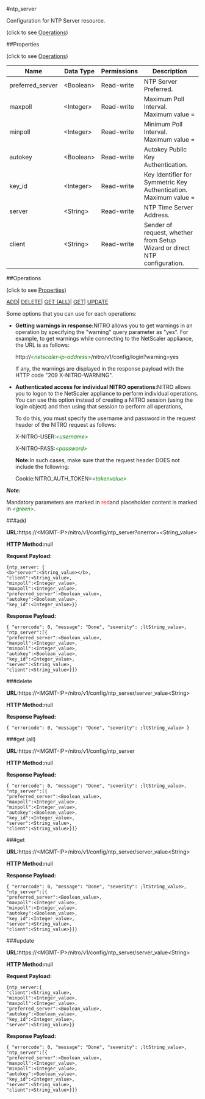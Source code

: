 #ntp_server



Configuration for NTP Server resource.

<span>(click to see [Operations](#operations))</span>



##Properties 

<span>(click to see [Operations](#operations))</span>





<table><thead><tr><th>Name</th><th>Data Type</th><th>Permissions</th><th>Description</th></tr></thead><tbody><tr><td>preferred_server</td><td>&lt;Boolean></td><td>Read-write</td><td>NTP Server Preferred.</td></tr><tr><td>maxpoll</td><td>&lt;Integer></td><td>Read-write</td><td>Maximum Poll Interval.<br>Maximum value =</td></tr><tr><td>minpoll</td><td>&lt;Integer></td><td>Read-write</td><td>Minimum Poll Interval.<br>Maximum value =</td></tr><tr><td>autokey</td><td>&lt;Boolean></td><td>Read-write</td><td>Autokey Public Key Authentication.</td></tr><tr><td>key_id</td><td>&lt;Integer></td><td>Read-write</td><td>Key Identifier for Symmetric Key Authentication.<br>Maximum value =</td></tr><tr><td>server</td><td>&lt;String></td><td>Read-write</td><td>NTP Time Server Address.</td></tr><tr><td>client</td><td>&lt;String></td><td>Read-write</td><td>Sender of request, whether from Setup Wizard or direct NTP configuration.</td></tr></tbody></table>

##Operations 

<span>(click to see [Properties](#properties))</span>





[ADD](#add)| [DELETE](#delete)| [GET (ALL)](#get-all)| [GET](#get)| [UPDATE](#update)





Some options that you can use for each operations:

<ul><li><p><b>Getting warnings in response:</b>NITRO allows you to get warnings in an operation by specifying the "warning" query parameter as "yes". For example, to get warnings while connecting to the NetScaler appliance, the URL is as follows:</p><p>http://<span style="color:green;font-style:italic;">&lt;netscaler-ip-address&gt;</span>/nitro/v1/config/login?warning=yes</p><p>If any, the warnings are displayed in the response payload with the HTTP code "209 X-NITRO-WARNING".</p></li><li><p><b>Authenticated access for individual NITRO operations:</b>NITRO allows you to logon to the NetScaler appliance to perform individual operations. You can use this option instead of creating a NITRO session (using the login object) and then using that session to perform all operations,</p><p>To do this, you must specify the username and password in the request header of the NITRO request as follows:</p><p>X-NITRO-USER:<span style="color:green;font-style:italic;">&lt;username&gt;</span></p><p>X-NITRO-PASS:<span style="color:green;font-style:italic;">&lt;password&gt;</span></p><p><b>Note:</b>In such cases, make sure that the request header DOES not include the following:</p><p>Cookie:NITRO_AUTH_TOKEN=<span style="color:green;font-style:italic;">&lt;tokenvalue&gt;</span></p></li></ul>







***Note:*** 

Mandatory parameters are marked in <span style="color:#FF0000;">red</span>and placeholder content is marked in <span style="color:green;font-style:italic">&lt;green&gt;</span>.



###add







<b>URL:</b>https://&lt;MGMT-IP&gt;/nitro/v1/config/ntp_server?onerror=&lt;String_value&gt;

<b>HTTP Method:</b>null

<b>Request Payload: </b>
```
{ntp_server: {
<b>"server":<String_value></b>,
"client":<String_value>,
"minpoll":<Integer_value>,
"maxpoll":<Integer_value>,
"preferred_server":<Boolean_value>,
"autokey":<Boolean_value>,
"key_id":<Integer_value>}}
```

<b>Response Payload: </b>
```
{ "errorcode": 0, "message": "Done", "severity": ;ltString_value>, "ntp_server":[{
"preferred_server":<Boolean_value>,
"maxpoll":<Integer_value>,
"minpoll":<Integer_value>,
"autokey":<Boolean_value>,
"key_id":<Integer_value>,
"server":<String_value>,
"client":<String_value>}]}
```







###delete







<b>URL:</b>https://&lt;MGMT-IP&gt;/nitro/v1/config/ntp_server/server_value&lt;String&gt;

<b>HTTP Method:</b>null

<b>Response Payload: </b>
```
{ "errorcode": 0, "message": "Done", "severity": ;ltString_value> }
```







###get (all)







<b>URL:</b>https://&lt;MGMT-IP&gt;/nitro/v1/config/ntp_server

<b>HTTP Method:</b>null

<b>Response Payload: </b>
```
{ "errorcode": 0, "message": "Done", "severity": ;ltString_value>, "ntp_server":[{
"preferred_server":<Boolean_value>,
"maxpoll":<Integer_value>,
"minpoll":<Integer_value>,
"autokey":<Boolean_value>,
"key_id":<Integer_value>,
"server":<String_value>,
"client":<String_value>}]}
```







###get







<b>URL:</b>https://&lt;MGMT-IP&gt;/nitro/v1/config/ntp_server/server_value&lt;String&gt;

<b>HTTP Method:</b>null

<b>Response Payload: </b>
```
{ "errorcode": 0, "message": "Done", "severity": ;ltString_value>, "ntp_server":[{
"preferred_server":<Boolean_value>,
"maxpoll":<Integer_value>,
"minpoll":<Integer_value>,
"autokey":<Boolean_value>,
"key_id":<Integer_value>,
"server":<String_value>,
"client":<String_value>}]}
```







###update







<b>URL:</b>https://&lt;MGMT-IP&gt;/nitro/v1/config/ntp_server/server_value&lt;String&gt;

<b>HTTP Method:</b>null

<b>Request Payload: </b>
```
{ntp_server:{
"client":<String_value>,
"minpoll":<Integer_value>,
"maxpoll":<Integer_value>,
"preferred_server":<Boolean_value>,
"autokey":<Boolean_value>,
"key_id":<Integer_value>,
"server":<String_value>}}
```

<b>Response Payload: </b>
```
{ "errorcode": 0, "message": "Done", "severity": ;ltString_value>, "ntp_server":[{
"preferred_server":<Boolean_value>,
"maxpoll":<Integer_value>,
"minpoll":<Integer_value>,
"autokey":<Boolean_value>,
"key_id":<Integer_value>,
"server":<String_value>,
"client":<String_value>}]}
```







